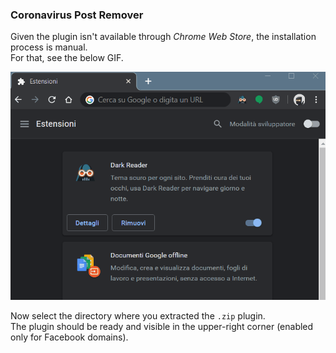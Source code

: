 ### Coronavirus Post Remover

Given the plugin isn't available through _Chrome Web Store_, the installation process is manual.  
For that, see the below GIF.

<img src="https://raw.githubusercontent.com/lppedd/coronavirus-post-remover/master/images/how_to_install.gif" alt="How to install">

Now select the directory where you extracted the `.zip` plugin.  
The plugin should be ready and visible in the upper-right corner (enabled only for Facebook domains).

